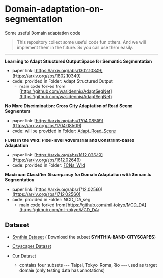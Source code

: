 # Domain-adaptation-on-segmentation

Some useful Domain adaptation code

> This repository collect some useful code fun others. And we will implement them in the future. So you can use them easily.


----------
**Learning to Adapt Structured Output Space for Semantic Segmentation**

- paper link: [https://arxiv.org/abs/1802.10349](https://arxiv.org/abs/1802.10349)
- code: provided in Folder: Adapt Structured Output
	- main code forked from [https://github.com/wasidennis/AdaptSegNet](https://github.com/wasidennis/AdaptSegNet)

**No More Discrimination: Cross City Adaptation of Road Scene Segmenters**

- paper link: [https://arxiv.org/abs/1704.08509](https://arxiv.org/abs/1704.08509)
- code: will be provided in Folder: [Adapt_Road_Scene](https://github.com/stu92054/Domain-adaptation-on-segmentation/tree/master/Adapt_Road_Scene)


**FCNs in the Wild: Pixel-level Adversarial and Constraint-based Adaptation**

- paper link: [https://arxiv.org/abs/1612.02649](https://arxiv.org/abs/1612.02649)
- code: provided in Folder: [FCNs_Wild](https://github.com/stu92054/Domain-adaptation-on-segmentation/tree/master/FCNs_Wild)

**Maximum Classifier Discrepancy for Domain Adaptation with Semantic Segmentation**
- paper link: [https://arxiv.org/abs/1712.02560](https://arxiv.org/abs/1712.02560)
- code: provided in Folder: MCD_DA_seg
	- main code forked from  [https://github.com/mil-tokyo/MCD_DA](https://github.com/mil-tokyo/MCD_DA)
	
## Dataset ##

- [Synthia Dataset](http://synthia-dataset.com/download-2/) ( Download the subset **SYNTHIA-RAND-CITYSCAPES**)

- [Cityscapes Dataset](https://www.cityscapes-dataset.com/)

- [Our Dataset](https://yihsinchen.github.io/segmentation_adaptation/#Dataset)
	- contains four subsets --- Taipei, Tokyo, Roma, Rio --- used as target domain (only testing data has annotations) 
